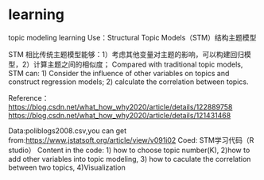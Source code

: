 # learning
topic modeling learning
Use：Structural Topic Models（STM）结构主题模型

STM 相比传统主题模型能够：1）考虑其他变量对主题的影响，可以构建回归模型，2）计算主题之间的相似度；
Compared with traditional topic models, STM can: 1) Consider the influence of other variables on topics and construct regression models; 2) calculate the correlation between topics.

Reference：
https://blog.csdn.net/what_how_why2020/article/details/122889758
https://blog.csdn.net/what_how_why2020/article/details/121431468


Data:poliblogs2008.csv,you can get from:https://www.jstatsoft.org/article/view/v091i02
Coed: STM学习代码（R studio）
Content in the code: 1) how to choose topic number(K), 2)how to add other variables into topic modeling, 3) how to caculate the correlation between two topics, 4)Visualization
